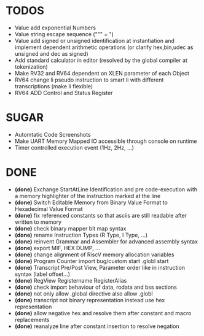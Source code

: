 # TODOS #

- Value add exponential Numbers
- Value string escape sequence ("\"" = ")
- Value add signed or unsigned identification at instantiation and implement dependent arithmetic operations (or clarify hex,bin,udec as unsigned and dec as signed)
- Add standard calculator in editor (resolved by the global compiler at tokenization)
- Make RV32 and RV64 dependent on XLEN parameter of each Object
- RV64 change li pseudo instruction to smart li with different transcriptions (make li flexible)
- RV64 ADD Control and Status Register

# SUGAR #

- Automtatic Code Screenshots
- Make UART Memory Mapped IO accessible through console on runtime
- Timer controlled execution event (1Hz, 2Hz, ...)

# DONE #

- **(done)** Exchange StartAtLine Identification and pre code-execution with a memory highlighter of the instruction marked at the line
- **(done)** Switch Editable Memory from Binary Value Format to Hexadecimal Value Format
- **(done)** fix referenced constants so that asciis are still readable after written to memory
- **(done)** check binary mapper bit map syntax
- **(done)** rename Instruction Types (R Type, I Type, ...)
- **(done)** reinvent Grammar and Assembler for advanced assembly syntax
- **(done)** export MIF, HEX DUMP, ...
- **(done)** change alignment of RiscV memory allocation variables
- **(done)** Program Counter import bug/custom start .globl start
- **(done)** Transcript Pre/Post View, Parameter order like in instruction syntax (label offset...)
- **(done)** RegView Registername RegisterAlias
- **(done)** check import behaviour of data, rodata and bss sections
- **(done)** not only allow .global directive also allow .globl
- **(done)** transcript not binary representation instead use hex representation
- **(done)** allow negative hex and resolve them after constant and macro replacements
- **(done)** reanalyze line after constant insertion to resolve negation